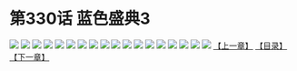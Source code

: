 # 第330话 蓝色盛典3
![](https://s2.baozimh.com/scomic/sanyanxiaotianlu-samanhua/0/329-9l3a/1.jpg)
![](https://s2.baozimh.com/scomic/sanyanxiaotianlu-samanhua/0/329-9l3a/2.jpg)
![](https://s2.baozimh.com/scomic/sanyanxiaotianlu-samanhua/0/329-9l3a/3.jpg)
![](https://s2.baozimh.com/scomic/sanyanxiaotianlu-samanhua/0/329-9l3a/4.jpg)
![](https://s2.baozimh.com/scomic/sanyanxiaotianlu-samanhua/0/329-9l3a/5.jpg)
![](https://s2.baozimh.com/scomic/sanyanxiaotianlu-samanhua/0/329-9l3a/6.jpg)
![](https://s2.baozimh.com/scomic/sanyanxiaotianlu-samanhua/0/329-9l3a/7.jpg)
![](https://s2.baozimh.com/scomic/sanyanxiaotianlu-samanhua/0/329-9l3a/8.jpg)
![](https://s2.baozimh.com/scomic/sanyanxiaotianlu-samanhua/0/329-9l3a/9.jpg)
![](https://s2.baozimh.com/scomic/sanyanxiaotianlu-samanhua/0/329-9l3a/10.jpg)
![](https://s2.baozimh.com/scomic/sanyanxiaotianlu-samanhua/0/329-9l3a/11.jpg)
![](https://s2.baozimh.com/scomic/sanyanxiaotianlu-samanhua/0/329-9l3a/12.jpg)
![](https://s2.baozimh.com/scomic/sanyanxiaotianlu-samanhua/0/329-9l3a/13.jpg)
![](https://s2.baozimh.com/scomic/sanyanxiaotianlu-samanhua/0/329-9l3a/14.jpg)
![](https://s2.baozimh.com/scomic/sanyanxiaotianlu-samanhua/0/329-9l3a/15.jpg)
![](https://s2.baozimh.com/scomic/sanyanxiaotianlu-samanhua/0/329-9l3a/16.jpg)
![](https://s2.baozimh.com/scomic/sanyanxiaotianlu-samanhua/0/329-9l3a/17.jpg)
![](https://s2.baozimh.com/scomic/sanyanxiaotianlu-samanhua/0/329-9l3a/18.jpg)
[【上一章】](./329.md)
[【目录】](./README.md)
[【下一章】](./331.md)
